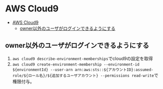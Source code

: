 # AWS Cloud9

- [AWS Cloud9](#aws-cloud9)
  - [owner以外のユーザがログインできるようにする](#owner以外のユーザがログインできるようにする)

## owner以外のユーザがログインできるようにする

1. ```aws cloud9 describe-environment-memberships```でcloud9の設定を取得
2. ```aws cloud9 create-environment-membership --environment-id ${environmentId} --user-arn arn:aws:sts::${アカウントID}:assumed-role/${ロール名}/${追加するユーザアカウント} --permissions read-write```で権限付与。